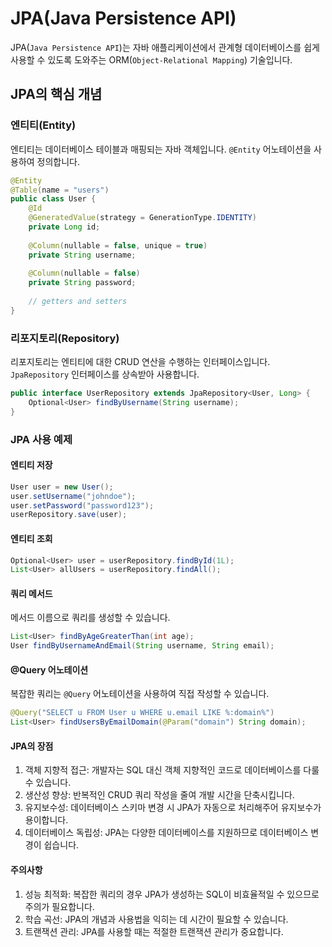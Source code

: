 # JPA(Java Persistence API)

JPA(`Java Persistence API`)는 자바 애플리케이션에서 관계형 데이터베이스를 쉽게 사용할 수 있도록 도와주는 ORM(`Object-Relational Mapping`) 기술입니다.

## JPA의 핵심 개념

### 엔티티(Entity)

엔티티는 데이터베이스 테이블과 매핑되는 자바 객체입니다.
`@Entity` 어노테이션을 사용하여 정의합니다.

```java
@Entity
@Table(name = "users")
public class User {
    @Id
    @GeneratedValue(strategy = GenerationType.IDENTITY)
    private Long id;
    
    @Column(nullable = false, unique = true)
    private String username;
    
    @Column(nullable = false)
    private String password;
    
    // getters and setters
}
```

### 리포지토리(Repository)

리포지토리는 엔티티에 대한 CRUD 연산을 수행하는 인터페이스입니다. `JpaRepository` 인터페이스를 상속받아 사용합니다.

```java
public interface UserRepository extends JpaRepository<User, Long> {
    Optional<User> findByUsername(String username);
}
```

### JPA 사용 예제

#### 엔티티 저장

```java
User user = new User();
user.setUsername("johndoe");
user.setPassword("password123");
userRepository.save(user);
```

#### 엔티티 조회

```java
Optional<User> user = userRepository.findById(1L);
List<User> allUsers = userRepository.findAll();
```

#### 쿼리 메서드

메서드 이름으로 쿼리를 생성할 수 있습니다.

```java
List<User> findByAgeGreaterThan(int age);
User findByUsernameAndEmail(String username, String email);
```

#### @Query 어노테이션

복잡한 쿼리는 `@Query` 어노테이션을 사용하여 직접 작성할 수 있습니다.

```java
@Query("SELECT u FROM User u WHERE u.email LIKE %:domain%")
List<User> findUsersByEmailDomain(@Param("domain") String domain);
```

#### JPA의 장점

1. 객체 지향적 접근: 개발자는 SQL 대신 객체 지향적인 코드로 데이터베이스를 다룰 수 있습니다.
2. 생산성 향상: 반복적인 CRUD 쿼리 작성을 줄여 개발 시간을 단축시킵니다.
3. 유지보수성: 데이터베이스 스키마 변경 시 JPA가 자동으로 처리해주어 유지보수가 용이합니다.
4. 데이터베이스 독립성: JPA는 다양한 데이터베이스를 지원하므로 데이터베이스 변경이 쉽습니다.

#### 주의사항

1. 성능 최적화: 복잡한 쿼리의 경우 JPA가 생성하는 SQL이 비효율적일 수 있으므로 주의가 필요합니다.
2. 학습 곡선: JPA의 개념과 사용법을 익히는 데 시간이 필요할 수 있습니다.
3. 트랜잭션 관리: JPA를 사용할 때는 적절한 트랜잭션 관리가 중요합니다.
